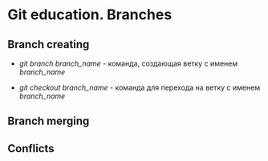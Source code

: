 # Git education. Branches

## Branch creating

* *git branch branch_name* - команда, создающая ветку с именем *branch_name*

* *git checkout branch_name* - команда для перехода на ветку с именем *branch_name*


## Branch merging

## Conflicts
